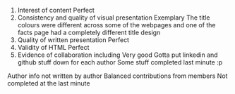 1. Interest of content
    Perfect
2. Consistency and quality of visual presentation
    Exemplary
        The title colours were different across some of the webpages and 
        one of the facts page had a completely different title design
3. Quality of written presentation
    Perfect
4. Validity of HTML
    Perfect
5. Evidence of collaboration including
    Very good
        Gotta put linkedin and github stuff down for each author
        Some stuff completed last minute :p

Author info not written by author
Balanced contributions from members
Not completed at the last minute